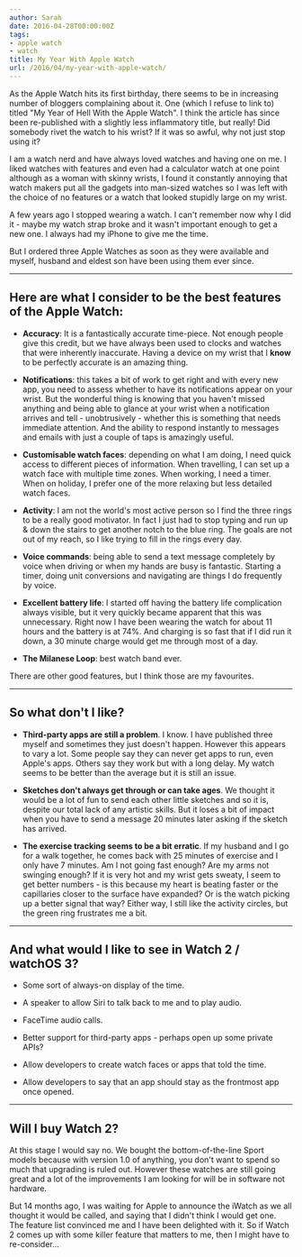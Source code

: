 ```yaml
---
author: Sarah
date: 2016-04-28T00:00:00Z
tags:
- apple watch
- watch
title: My Year With Apple Watch
url: /2016/04/my-year-with-apple-watch/
---
```


As the Apple Watch hits its first birthday, there seems to be in increasing
number of bloggers complaining about it. One (which I refuse to link to) titled
"My Year of Hell With the Apple Watch". I think the article has since been
re-published with a slightly less inflammatory title, but really! Did somebody
rivet the watch to his wrist? If it was so awful, why not just stop using it?

I am a watch nerd and have always loved watches and having one on me. I liked
watches with features and even had a calculator watch at one point although as a
woman with skinny wrists, I found it constantly annoying that watch makers put
all the gadgets into man-sized watches so I was left with the choice of no
features or a watch that looked stupidly large on my wrist.

A few years ago I stopped wearing a watch. I can't remember now why I did it -
maybe my watch strap broke and it wasn't important enough to get a new one. I
always had my iPhone to give me the time.

But I ordered three Apple Watches as soon as they were available and myself,
husband and eldest son have been using them ever since.

---

## Here are what I consider to be the best features of the Apple Watch:

* **Accuracy**: It is a fantastically accurate time-piece. Not enough people
  give this credit, but we have always been used to clocks and watches that were
  inherently inaccurate. Having a device on my wrist that I **know** to be
  perfectly accurate is an amazing thing.

* **Notifications**: this takes a bit of work to get right and with every new
  app, you need to assess whether to have its notifications appear on your
  wrist. But the wonderful thing is knowing that you haven't missed anything and
  being able to glance at your wrist when a notification arrives and tell -
  unobtrusively - whether this is something that needs immediate attention. And
  the ability to respond instantly to messages and emails with just a couple of
  taps is amazingly useful.

* **Customisable watch faces**: depending on what I am doing, I need quick
  access to different pieces of information. When travelling, I can set up a
  watch face with multiple time zones. When working, I need a timer. When on
  holiday, I prefer one of the more relaxing but less detailed watch faces.

* **Activity**: I am not the world's most active person so I find the three
  rings to be a really good motivator. In fact I just had to stop typing and run
  up & down the stairs to get another notch to the blue ring. The goals are not
  out of my reach, so I like trying to fill in the rings every day.

* **Voice commands**: being able to send a text message completely by voice when
  driving or when my hands are busy is fantastic. Starting a timer, doing unit
  conversions and navigating are things I do frequently by voice.

* **Excellent battery life**: I started off having the battery life complication
  always visible, but it very quickly became apparent that this was unnecessary.
  Right now I have been wearing the watch for about 11 hours and the battery is
  at 74%. And charging is so fast that if I did run it down, a 30 minute charge
  would get me through most of a day.

* **The Milanese Loop**: best watch band ever.

There are other good features, but I think those are my favourites.

---

## So what don't I like?

* **Third-party apps are still a problem**. I know. I have published three
  myself and sometimes they just doesn't happen. However this appears to vary a
  lot. Some people say they can never get apps to run, even Apple's apps. Others
  say they work but with a long delay. My watch seems to be better than the
  average but it is still an issue.

* **Sketches don't always get through or can take ages**. We thought it would be
  a lot of fun to send each other little sketches and so it is, despite our
  total lack of any artistic skills. But it loses a bit of impact when you have
  to send a message 20 minutes later asking if the sketch has arrived.

* **The exercise tracking seems to be a bit erratic**. If my husband and I go
  for a walk together, he comes back with 25 minutes of exercise and I only have
  7 minutes. Am I not going fast enough? Are my arms not swinging enough? If it
  is very hot and my wrist gets sweaty, I seem to get better numbers - is this
  because my heart is beating faster or the capillaries closer to the surface
  have expanded? Or is the watch picking up a better signal that way? Either
  way, I still like the activity circles, but the green ring frustrates me a
  bit.

---

## And what would I like to see in Watch 2 / watchOS 3?

* Some sort of always-on display of the time.

* A speaker to allow Siri to talk back to me and to play audio.

* FaceTime audio calls.

* Better support for third-party apps - perhaps open up some private APIs?

* Allow developers to create watch faces or apps that told the time.

* Allow developers to say that an app should stay as the frontmost app once
  opened.

---

## Will I buy Watch 2?

At this stage I would say no. We bought the bottom-of-the-line Sport models
because with version 1.0 of anything, you don't want to spend so much that
upgrading is ruled out. However these watches are still going great and a lot of
the improvements I am looking for will be in software not hardware.

But 14 months ago, I was waiting for Apple to announce the iWatch as we all
thought it would be called, and saying that I didn't think I would get one. The
feature list convinced me and I have been delighted with it. So if Watch 2 comes
up with some killer feature that matters to me, then I might have to
re-consider...
